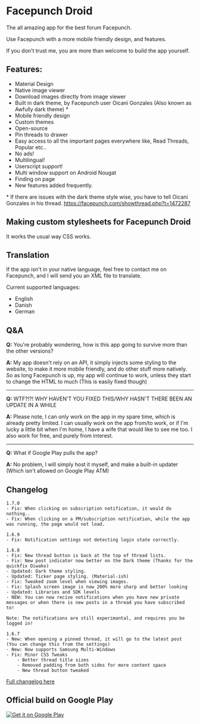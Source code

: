 # Facepunch Droid
The all amazing app for the best forum Facepunch.

Use Facepunch with a more mobile friendly design, and features.

If you don't trust me, you are more than welcome to build the app yourself.

## Features:
- Material Design 
- Native image viewer 
- Download images directly from image viewer
- Built in dark theme, by Facepunch user Oicani Gonzales (Also known as Awfully dark theme) *
- Mobile friendly design 
- Custom themes 
- Open-source
- Pin threads to drawer
- Easy access to all the important pages everywhere like, Read Threads, Popular etc.. 
- No ads! 
- Multilingual! 
- Userscript support!
- Multi window support on Android Nougat
- Finding on page
- New features added frequently.


\* If there are issues with the dark theme style wise, you have to tell Oicani Gonzales in his thread.
https://facepunch.com/showthread.php?t=1472287

## Making custom stylesheets for Facepunch Droid
It works the usual way CSS works. 

## Translation
If the app isn't in your native language, feel free to contact me on Facepunch, and I will send you an XML file to translate.

Current supported languages:
- English
- Danish
- German


## Q&A
**Q:** You're probably wondering, how is this app going to survive more than the other versions?

**A:** My app doesn't rely on an API, it simply injects some styling to the website, to make it more mobile friendly, and do other stuff more natively. So as long Facepunch is up, my app will continue to work, unless they start to change the HTML to much (This is easily fixed though)

---------

**Q:** WTF?!?! WHY HAVEN'T YOU FIXED THIS/WHY HASN'T THERE BEEN AN UPDATE IN A WHILE

**A:** Please note, I can only work on the app in my spare time, which is already pretty limited. I can usually work on the app from/to work, or if I'm lucky a little bit when I'm home, I have a wife that would like to see me too. I also work for free, and purely from interest.

---------

**Q:** What if Google Play pulls the app?

**A:** No problem, I will simply host it myself, and make a built-in updater (Which isn't allowed on Google Play ATM)


## Changelog
    1.7.0
    - Fix: When clicking on subscription notification, it would do nothing..
    - Fix: When clicking on a PM/subscription notification, while the app was running, the page would not load.

	1.6.9
	- Fix: Notification settings not detecting login state correctly.

	1.6.8
	- Fix: New thread button is back at the top of thread lists.
	- Fix: New post indicator now better on the Dark theme (Thanks for the quickfix Diwako)
    - Updated: Dark theme styling.
    - Updated: Ticker page styling. (Material-ish)
    - Fix: Tweaked zoom level when viewing images.
    - Fix: Splash screen image is now 200% more sharp and better looking
    - Updated: Libraries and SDK levels
    - NEW: You can now recive notifications when you have new private messages or when there is new posts in a thread you have subscribed to!

    Note: The notifications are still experimantal, and requires you be logged in!

	1.6.7
	- New: When opening a pinned thread, it will go to the latest post (You can change this from the settings)
	- New: Now supports Samsung Multi-Windows
    - Fix: Minor CSS Tweaks
        - Better thread title sizes
        - Removed padding from both sides for more content space
        - New thread button tweaked
   
    
[Full changelog here](https://github.com/dasmikko/facepunchdroid/blob/master/changelog.md)

## Official build on Google Play
[![Get it on Google Play](https://my.mixtape.moe/mjhsns.png)](https://play.google.com/store/apps/details?id=com.apps.anker.facepunchdroid)
